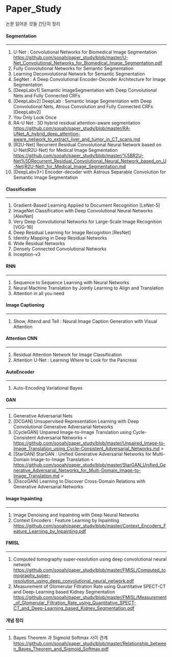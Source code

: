 # Paper_Study

논문 읽어온 것들 간단히 정리

#### Segmentation

-----

1. U-Net : Convolutional Networks for Biomedical Image Segmentation
<https://github.com/sooah/paper_study/blob/master/U-Net_Convolutional_Networks_for_Biomedical_Image_Segmentation.pdf>
2. Fully Convolutional Networks for Semantic Segmentation
3. Learning Deconvolutional Network for Semantic Segmentation
4. SegNet : A Deep Convolutional Encoder-Decoder Architecture for Image Segmentation
5. [DeepLabv1] Semantic ImageSegmentation with Deep Convolutional Nets and Fully Connected CRFs 
6. [DeepLabv2] DeepLab : Semantic Image Segmentation with Deep Convolutional Nets, Atrous Convolution and Fully Connected CRFs [DeepLabv2] 
7. You Only Look Once
8. RA-U Net : 3D hybrid residual attention-aware segmentation 
<https://github.com/sooah/paper_study/blob/master/RA-UNet_A_hybrid_deep_attention-aware_network_to_extract_liver_and_tumor_in_CT_scans.md>
9. [R2U-Net] Recurrent Residual Convolutional Neural Network based on U-Net(R2U-Net) for Medical Image Segmentation
<https://github.com/sooah/paper_study/blob/master/%5BR2U-Net%5DRecurrent_Residual_Convolutional_Neural_Network_based_on_U-Net(R2U-Net)_for_Medical_Image_Segmentation.md>
10. [DeepLabv3+] Encoder-decoder with Astrous Separable Convolution for Semantic Image Segmentation


#### Classification

- - -

1. Gradient-Based Learning Applied to Document Recognition [LeNet-5]
2. ImageNet Classification with Deep Convolutional Neural Networks [AlexNet]
3. Very Deep Convolutional Networks for Large-Scale Image Recognition  [VGG-16]
4. Deep Residual Learning for Image Recognition [ResNet]
5. Identity Mapping in Deep Residual Networks
6. Wide Residual Networks
7. Densely Connected Convolutional Networks 
8. Inception-v3



#### RNN

---

1. Sequence to Sequence Learning with Neural Networks
2. Neural Machine Translation by Jointly Learning to Align and Translation
3. Attention in all you need

#### Image Captioning

---

1. Show, Attend and Tell : Neural Image Caption Generation with Visual Attention

#### Attention CNN

---

1. Residual Attention Network for Image Classification
2. Attention U-Net : Learning Where to Look for the Pancreas

#### AutoEncoder

----

1. Auto-Encoding Variational Bayes

#### GAN

----

1. Generative Adversarial Nets
2. [DCGAN] Unsupervised Representation Learning with Deep Convolutional Generative Adversarial Networks
3. [CycleGAN] Unpaired Image-to-Image Translation using Cycle-Consistent Adversarial Networks
< https://github.com/sooah/paper_study/blob/master/Unpaired_Image-to-Image_Translation_using_Cycle-Consistent_Adversarial_Networks.md >
4. [StarGAN] StarGAN : Unified Generative Adversarial Networks for Multi-Domain Image-to-Image Translation
< https://github.com/sooah/paper_study/blob/master/StarGAN_Unified_Generative_Adversarial_Networks_for_Multi-Domain_Image-to-Image_Translation.md >
5. [DiscoGAN] Learning to Discover Cross-Domain Relations with Generative Adversarial Networks

#### Image Inpainting

---

1. Image Denoising and Inpainting with Deep Neural Networks
2. Context Encoders : Feature Learning by Inpainting
<https://github.com/sooah/paper_study/blob/master/Context_Encoders_Feature_Learning_by_Inpainting.pdf>

#### FMISL

-----

1. Computed tomography super-resolution using deep convolutional neural network 
<https://github.com/sooah/paper_study/blob/master/FMISL/Computed_tomography_super-resolution_using_deep_convolutional_neural_network.pdf>
2. Measurement of Glomerular Filtration Rate using Quantitative SPECT-CT and Deep-Learning based Kidney Segmentation
<https://github.com/sooah/paper_study/blob/master/FMISL/Measurement_of_Glomerular_Filtration_Rate_using_Quantitative_SPECT-CT_and_Deep-Learning_based_Kidney_Segmentation.pdf>


#### 개념 정리

-----

1. Bayes Theorem 과 Sigmoid Softmax 사이 관계
<https://github.com/sooah/paper_study/blob/master/Relationship_between_Bayes_Theorem_and_Sigmoid_Softmax.pdf>

